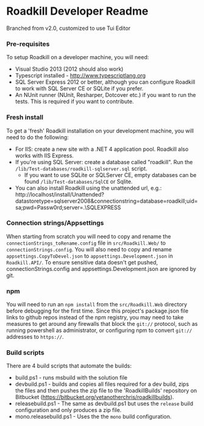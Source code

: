# Roadkill Developer Readme

Branched from v2.0, customized to use Tui Editor

### Pre-requisites

To setup Roadkill on a developer machine, you will need:

* Visual Studio 2013 (2012 should also work)
* Typescript installed - http://www.typescriptlang.org
* SQL Server Express 2012 or better, although you can configure Roadkill to work with SQL Server CE or SQLite if you prefer.
* An NUnit runner (NUnit, Resharper, Dotcover etc.) if you want to run the tests. This is required if you want to contribute.

### Fresh install

To get a 'fresh' Roadkill installation on your development machine, you will need to do the following:

* For IIS: create a new site with a .NET 4 application pool. Roadkill also works with IIS Express.
* If you're using SQL Server: create a database called "roadkill". Run the `/lib/Test-databases/roadkill-sqlserver.sql` script.
  * If you want to use SQLite or SQLServer CE, empty databases can be found `/lib/Test-databases/SqlCE` or Sqlite.
* You can also install Roadkill using the unattended url, e.g.: http://localhost/install/Unattended?datastoretype=sqlserver2008&connectionstring=database=roadkill;uid=sa;pwd=Passw0rd;server=.\SQLEXPRESS

### Connection strings/Appsettings

When starting from scratch you will need to copy and rename the `connectionStrings_toRename.config` file in `src/Roadkill.Web/` to `connectionStrings.config`. You will also need to copy and rename `appsettings.CopyToDevel.json` to `appsettings.Development.json` in `Roadkill.API/`. To ensure sensitive data doesn't get pushed, connectionStrings.config and appsettings.Development.json are ignored by git.

### npm
You will need to run an `npm install` from the `src/Roadkill.Web` directory before debugging for the first time. Since this project's package.json file links to github repos instead of the npm registry, you may need to take measures to get around any firewalls that block the `git://` protocol, such as running powershell as administrator, or configuring npm to convert `git://` addresses to `https://`.

### Build scripts

There are 4 build scripts that automate the builds:

* build.ps1 - runs msbuild with the solution file
* devbuild.ps1 - builds and copies all files required for a dev build, zips the files and then pushes the zip file to the 'RoadkillBuilds' repository on Bitbucket (https://bitbucket.org/yetanotherchris/roadkillbuilds).
* releasebuild.ps1 - The same as devbuild.ps1 but uses the `release` build configuration and only produces a zip file.
* mono.releasebuild.ps1 - Uses the the `mono` build configuration. 

